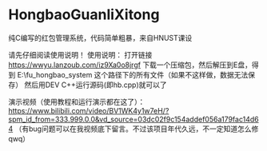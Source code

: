 # HongbaoGuanliXitong
纯C编写的红包管理系统，代码简单粗暴，来自HNUST课设

请先仔细阅读使用说明！
使用说明：
打开链接 https://wwyu.lanzoub.com/iz9Xa0o8jrgf 下载一个压缩包，然后解压到E盘，得到 E:\fu_hongbao_system 这个路径下的所有文件（如果不这样做，数据无法保存）
然后用DEV C++运行源码(即hb.cpp)就可以了

演示视频（使用教程和运行演示都在这了）：https://www.bilibili.com/video/BV1WK4y1w7eH/?spm_id_from=333.999.0.0&vd_source=03dc02f9c154addef056a179fac14d64
（有bug问题可以在我视频底下留言。不过该项目年代久远，不一定知道怎么修qwq）

